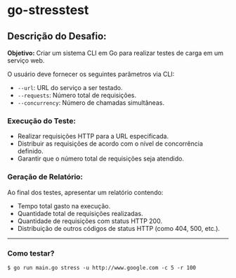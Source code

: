 # go-stresstest

## Descrição do Desafio:

**Objetivo:** Criar um sistema CLI em Go para realizar testes de carga em um serviço web.

O usuário deve fornecer os seguintes parâmetros via CLI:

- `--url`: URL do serviço a ser testado.
- `--requests`: Número total de requisições.
- `--concurrency`: Número de chamadas simultâneas.

### Execução do Teste:

- Realizar requisições HTTP para a URL especificada.
- Distribuir as requisições de acordo com o nível de concorrência definido.
- Garantir que o número total de requisições seja atendido.

### Geração de Relatório:

Ao final dos testes, apresentar um relatório contendo:

- Tempo total gasto na execução.
- Quantidade total de requisições realizadas.
- Quantidade de requisições com status HTTP 200.
- Distribuição de outros códigos de status HTTP (como 404, 500, etc.).

---

### Como testar?

```shell
$ go run main.go stress -u http://www.google.com -c 5 -r 100
```

